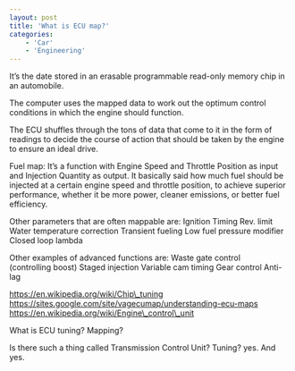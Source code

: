 ```yaml
---
layout: post
title: 'What is ECU map?'
categories:
    - 'Car'
    - 'Engineering'
---
```


It’s the date stored in an erasable programmable read-only memory chip in an automobile. 

The computer uses the mapped data to work out the optimum control conditions in which the engine should function. 

The ECU shuffles through the tons of data that come to it in the form of readings to decide the course of action that should be taken by the engine to ensure an ideal drive. 


Fuel map:
It’s a function with Engine Speed and Throttle Position as input and Injection Quantity as output. It basically said how much fuel should be injected at a certain engine speed and throttle position, to achieve superior performance, whether it be more power, cleaner emissions, or better fuel efficiency.

Other parameters that are often mappable are:
Ignition Timing
Rev. limit  
Water temperature correction
Transient fueling
Low fuel pressure modifier
Closed loop lambda

Other examples of advanced functions are:
Waste gate control (controlling boost)
Staged injection
Variable cam timing
Gear control
Anti-lag

https://en.wikipedia.org/wiki/Chip\_tuning
https://sites.google.com/site/vagecumap/understanding-ecu-maps
https://en.wikipedia.org/wiki/Engine\_control\_unit



What is ECU tuning? Mapping?





Is there such a thing called Transmission Control Unit? Tuning?
yes. And yes.